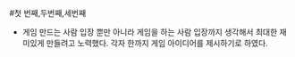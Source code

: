 
 #첫 번째,두번째,세번째
  * 게임 만드는 사람 입장 뿐만 아니라 게임을 하는 사람 입장까지 생각해서 최대한 재미있게 만들려고 노력했다. 
각자 한까지 게임 아이디어를 제시하기로 하였다.  
